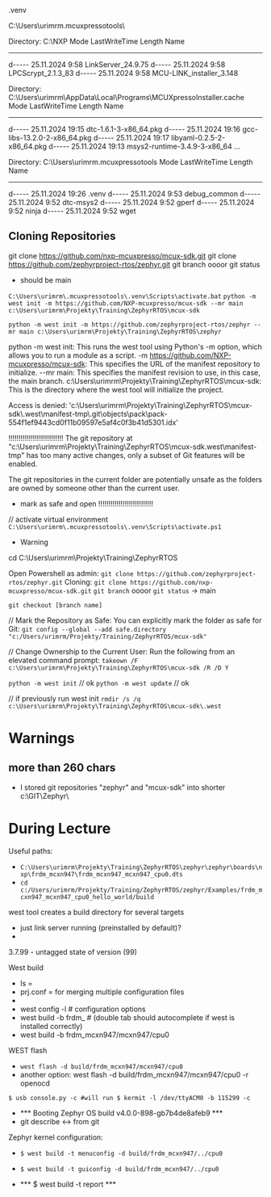 .venv

C:\Users\urimrm\.mcuxpressotools\

Directory: C:\NXP
Mode                 LastWriteTime         Length Name
----                 -------------         ------ ----
d-----        25.11.2024      9:58                LinkServer_24.9.75
d-----        25.11.2024      9:58                LPCScrypt_2.1.3_83
d-----        25.11.2024      9:58                MCU-LINK_installer_3.148

Directory: C:\Users\urimrm\AppData\Local\Programs\MCUXpressoInstaller\.cache
Mode                 LastWriteTime         Length Name
----                 -------------         ------ ----
d-----        25.11.2024     19:15                dtc-1.6.1-3-x86_64.pkg
d-----        25.11.2024     19:16                gcc-libs-13.2.0-2-x86_64.pkg
d-----        25.11.2024     19:17                libyaml-0.2.5-2-x86_64.pkg
d-----        25.11.2024     19:13                msys2-runtime-3.4.9-3-x86_64
...

Directory: C:\Users\urimrm\.mcuxpressotools
Mode                 LastWriteTime         Length Name
----                 -------------         ------ ----
d-----        25.11.2024     19:26                .venv
d-----        25.11.2024      9:53                debug_common
d-----        25.11.2024      9:52                dtc-msys2
d-----        25.11.2024      9:52                gperf
d-----        25.11.2024      9:52                ninja
d-----        25.11.2024      9:52                wget

## Cloning Repositories

git clone https://github.com/nxp-mcuxpresso/mcux-sdk.git
git clone https://github.com/zephyrproject-rtos/zephyr.git
git branch oooor git status
- should be main

``` C:\Users\urimrm\.mcuxpressotools\.venv\Scripts\activate.bat ```
``` python -m west init -m https://github.com/NXP-mcuxpresso/mcux-sdk --mr main c:\Users\urimrm\Projekty\Training\ZephyrRTOS\mcux-sdk ```

``` python -m west init -m https://github.com/zephyrproject-rtos/zephyr --mr main c:\Users\urimrm\Projekty\Training\ZephyrRTOS\zephyr ```

python -m west init: This runs the west tool using Python's -m option, which allows you to run a module as a script.
-m https://github.com/NXP-mcuxpresso/mcux-sdk: This specifies the URL of the manifest repository to initialize.
--mr main: This specifies the manifest revision to use, in this case, the main branch.
c:\Users\urimrm\Projekty\Training\ZephyrRTOS\mcux-sdk: This is the directory where the west tool will initialize the project.

Access is denied: 'c:\\Users\\urimrm\\Projekty\\Training\\ZephyrRTOS\\mcux-sdk\\.west\\manifest-tmp\\.git\\objects\\pack\\pack-554f1ef9443cd0f11b09597e5af4c0f3b41d5301.idx'

!!!!!!!!!!!!!!!!!!!!!!!!!!!
The git repository at "c:\Users\urimrm\Projekty\Training\ZephyrRTOS\mcux-sdk\.west\manifest-tmp"
 has too many active changes, only a subset of Git features will be enabled.

 The git repositories in the current folder are potentially unsafe as the
  folders are owned by someone other than the current user.
  - mark as safe and open
!!!!!!!!!!!!!!!!!!!!!!!!!!!

// activate virtual environment
``` C:\Users\urimrm\.mcuxpressotools\.venv\Scripts\activate.ps1 ```

- Warning

cd C:\Users\urimrm\Projekty\Training\ZephyrRTOS

Open Powershell as admin:
``` git clone https://github.com/zephyrproject-rtos/zephyr.git ```
Cloning:
``` git clone https://github.com/nxp-mcuxpresso/mcux-sdk.git ```
``` git branch ``` oooor ``` git status ``` -> main

``` git checkout [branch name] ```

// Mark the Repository as Safe: You can explicitly mark the folder as safe for Git:
``` git config --global --add safe.directory "c:/Users/urimrm/Projekty/Training/ZephyrRTOS/mcux-sdk" ```

// Change Ownership to the Current User: Run the following from an elevated command prompt:
``` takeown /F c:\Users\urimrm\Projekty\Training\ZephyrRTOS\mcux-sdk /R /D Y ```

``` python -m west init ``` // ok
``` python -m west update ``` // ok

// if previously run west init
``` rmdir /s /q c:\Users\urimrm\Projekty\Training\ZephyrRTOS\mcux-sdk\.west ```

# Warnings
## more than 260 chars
- I stored git repositories "zephyr" and "mcux-sdk" into  shorter c:\GIT\Zephyr\

# During Lecture

Useful paths:
- ```C:\Users\urimrm\Projekty\Training\ZephyrRTOS\zephyr\zephyr\boards\nxp\frdm_mcxn947\frdm_mcxn947_mcxn947_cpu0.dts```
- ```cd c:/Users/urimrm/Projekty/Training/ZephyrRTOS/zephyr/Examples/frdm_mcxn947_mcxn947_cpu0_hello_world/build```

west tool creates a build directory for several targets
- just link server running (preinstalled by default)?
-

3.7.99 - untagged state of version (99)

West build
- ls =
- prj.conf = for merging multiple configuration files
-
- west config -l # configuration options
- west build -b frdm_ # (double tab should autocomplete if west is installed correctly)
- west build -b frdm_mcxn947/mcxn947/cpu0

WEST flash
- ``` west flash -d build/frdm_mcxn947/mcxn947/cpu0 ```
- another option: west flash -d build/frdm_mcxn947/mcxn947/cpu0 -r openocd

``` $ usb console.py -c #will run $ kermit -l /dev/ttyACM0 -b 115299 -c ```
* *** Booting Zephyr OS build v4.0.0-898-gb7b4de8afeb9 ***
* git describe <-> from git

Zephyr kernel configuration:
* ```$ west build -t menuconfig -d build/frdm_mcxn947/../cpu0```
* ```$ west build -t guiconfig -d build/frdm_mcxn947/../cpu0```

* *** $ west build -t report ***
